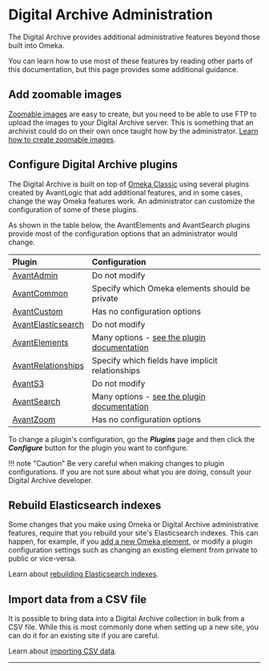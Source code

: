 # Digital Archive Administration

The Digital Archive provides additional administrative features beyond those built into Omeka.

You can learn how to use most of these features by reading other parts of this documentation,
but this page provides some additional guidance.

## Add zoomable images

[Zoomable images](/user/viewing-items/#viewing-zoomable-images) are easy to create, but you need
to be able to use FTP to upload the images to your Digital Archive server. This is something that
an archivist could do on their own once taught how by the administrator.
[Learn how to create zoomable images](/administrator/zoomable-images/).


## Configure Digital Archive plugins

The Digital Archive is built on top of [Omeka Classic](https://omeka.org/classic/) using several
plugins created by AvantLogic that add additional features, and in some cases, change the way Omeka
features work. An administrator can customize the configuration of some of these plugins.

As shown in the table below, the AvantElements and AvantSearch plugins provide most of the configuration
options that an administrator would change.

 Plugin                                           | Configuration
:---                                              | :---
[AvantAdmin](/plugins/avantadmin)                 | Do not modify
[AvantCommon](/plugins/avantcommon)               | Specify which Omeka elements should be private
[AvantCustom](/plugins/avantcustom)               | Has no configuration options
[AvantElasticsearch](/plugins/avantelasticsearch) | Do not modify
[AvantElements](/plugins/avantelements)           | Many options - [see the plugin documentation](/plugins/avantelements)
[AvantRelationships](/plugins/avantrelationships) | Specify which fields have implicit relationships
[AvantS3](/plugins/avants3)                       | Do not modify
[AvantSearch](/plugins/avantsearch)               | Many options - [see the plugin documentation](/plugins/avantsearch)
[AvantZoom](/plugins/avantzoom)                   | Has no configuration options

To change a plugin's configuration, go the **_Plugins_** page and then click the **_Configure_**
button for the plugin you want to configure. 

!!! note "Caution"
    Be very careful when making changes to plugin configurations. If you are not sure about
    what you are doing, consult your Digital Archive developer.

## Rebuild Elasticsearch indexes

Some changes that you make using Omeka or Digital Archive administrative features, require
that you rebuild your site's Elasticsearch indexes. This can happen, for example, if you
[add a new Omeka element](/administrator/omeka-elements/), or modify a plugin
configuration settings such as changing an existing element from private to public or vice-versa.

Learn about [rebuilding Elasticsearch indexes](/administrator/reindex/).

## Import data from a CSV file

It is possible to bring data into a Digital Archive collection in bulk from a CSV file.
While this is most commonly done when setting up a new site, you can do it for an
existing site if you are careful.

Learn about [importing CSV data](/administrator/import-csv/).

---

